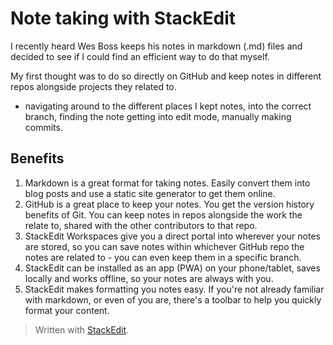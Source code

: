 # Note taking with StackEdit
I recently heard Wes Boss keeps his notes in markdown (.md) files and decided to see if I could find an efficient way to do that myself.

My first thought was to do so directly on GitHub and keep notes in different repos alongside projects they related to. 

- navigating around to the different places I kept notes, into the correct branch, finding the note getting into edit mode, manually making commits. 

## Benefits

1. Markdown is a great format for taking notes. Easily convert them into blog posts and use a static site generator to get them online.
2. GitHub is a great place to keep your notes. You get the version history benefits of Git. You can keep notes in repos alongside the work the relate to, shared with the other contributors to that repo.
3. StackEdit Workspaces give you a direct portal into wherever your notes are stored, so you can save notes within whichever GitHub repo the notes are related to - you can even keep them in a specific branch. 
4. StackEdit can be installed as an app (PWA) on your phone/tablet, saves locally and works offline, so your notes are always with you.
5. StackEdit makes formatting you notes easy. If you're not already familiar with markdown, or even of you are, there's a toolbar to help you quickly format your content.




> Written with [StackEdit](https://stackedit.io/).
<!--stackedit_data:
eyJoaXN0b3J5IjpbMjg3NzUxNjEsLTIwNDQ3MzMyMl19
-->